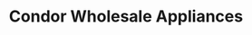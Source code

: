 ---
title: "Condor Wholesale Appliances"
url: /houston/condor-wholesale-appliances/
shop: appliance
---